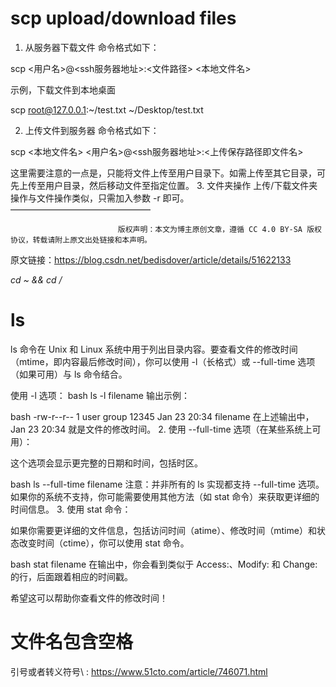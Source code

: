 # scp upload/download files
1. 从服务器下载文件
命令格式如下：

scp <用户名>@<ssh服务器地址>:<文件路径> <本地文件名>

示例，下载文件到本地桌面

scp root@127.0.0.1:~/test.txt ~/Desktop/test.txt

2. 上传文件到服务器
命令格式如下：

scp <本地文件名> <用户名>@<ssh服务器地址>:<上传保存路径即文件名>

这里需要注意的一点是，只能将文件上传至用户目录下。如需上传至其它目录，可先上传至用户目录，然后移动文件至指定位置。
3. 文件夹操作
上传/下载文件夹操作与文件操作类似，只需加入参数 -r 即可。
————————————————

                            版权声明：本文为博主原创文章，遵循 CC 4.0 BY-SA 版权协议，转载请附上原文出处链接和本声明。

原文链接：https://blog.csdn.net/bedisdover/article/details/51622133


*cd ~ && cd /*
# ls
ls 命令在 Unix 和 Linux 系统中用于列出目录内容。要查看文件的修改时间（mtime，即内容最后修改时间），你可以使用 -l（长格式）或 --full-time 选项（如果可用）与 ls 命令结合。

使用 -l 选项：
bash
ls -l filename
输出示例：

bash
-rw-r--r-- 1 user group 12345 Jan 23 20:34 filename
在上述输出中，Jan 23 20:34 就是文件的修改时间。
2. 使用 --full-time 选项（在某些系统上可用）：

这个选项会显示更完整的日期和时间，包括时区。

bash
ls --full-time filename
注意：并非所有的 ls 实现都支持 --full-time 选项。如果你的系统不支持，你可能需要使用其他方法（如 stat 命令）来获取更详细的时间信息。
3. 使用 stat 命令：

如果你需要更详细的文件信息，包括访问时间（atime）、修改时间（mtime）和状态改变时间（ctime），你可以使用 stat 命令。

bash
stat filename
在输出中，你会看到类似于 Access:、Modify: 和 Change: 的行，后面跟着相应的时间戳。

希望这可以帮助你查看文件的修改时间！
# 文件名包含空格
引号或者转义符号\ : https://www.51cto.com/article/746071.html
